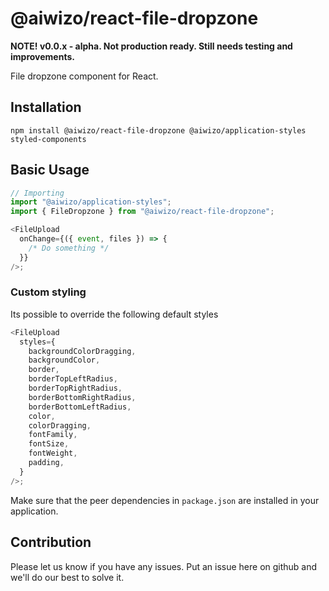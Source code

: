 # @aiwizo/react-file-dropzone

**NOTE! v0.0.x - alpha. Not production ready. Still needs testing and improvements.**

File dropzone component for React.

## Installation

```
npm install @aiwizo/react-file-dropzone @aiwizo/application-styles styled-components
```

## Basic Usage

```javascript
// Importing
import "@aiwizo/application-styles";
import { FileDropzone } from "@aiwizo/react-file-dropzone";

<FileUpload
  onChange={({ event, files }) => {
    /* Do something */
  }}
/>;
```

### Custom styling

Its possible to override the following default styles

```javascript
<FileUpload
  styles={
    backgroundColorDragging,
    backgroundColor,
    border,
    borderTopLeftRadius,
    borderTopRightRadius,
    borderBottomRightRadius,
    borderBottomLeftRadius,
    color,
    colorDragging,
    fontFamily,
    fontSize,
    fontWeight,
    padding,
  }
/>;
```

Make sure that the peer dependencies in `package.json` are installed in your application.

## Contribution

Please let us know if you have any issues. Put an issue here on github and we'll do our best to solve it.
